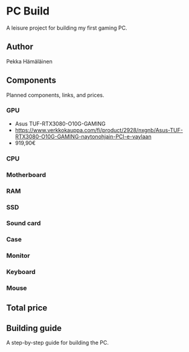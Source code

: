 # PC Build

A leisure project for building my first gaming PC.


## Author

Pekka Hämäläinen


## Components

Planned components, links, and prices.


### GPU

- Asus TUF-RTX3080-O10G-GAMING
- https://www.verkkokauppa.com/fi/product/2928/nxgnb/Asus-TUF-RTX3080-O10G-GAMING-naytonohjain-PCI-e-vaylaan
- 919,90€


### CPU


### Motherboard


### RAM


### SSD


### Sound card


### Case


### Monitor


### Keyboard


### Mouse


## Total price


## Building guide

A step-by-step guide for building the PC.
